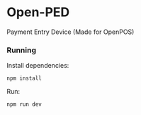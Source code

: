 # Open-PED
Payment Entry Device (Made for OpenPOS)

### Running
Install dependencies:
```
npm install
```

Run:
```
npm run dev
```
